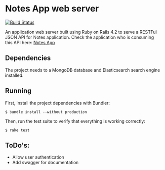 # Notes App web server


[![Build Status](https://travis-ci.org/gustavosobral/notes_server.svg?branch=master)](https://travis-ci.org/gustavosobral/notes_server)

An application web server built using Ruby on Rails 4.2 to serve a RESTFul JSON API for Notes application. Check the application who is consuming this API here: [Notes App](https://github.com/gustavosobral/notes_app)

## Dependencies
The project needs to a MongoDB database and Elasticsearch search engine installed.

## Running
First, install the project dependencies with Bundler:

```
$ bundle install --without production
```

Then, run the test suite to verify that everything is working correctly:

```
$ rake test
```

## ToDo's:

* Allow user authentication
* Add swagger for documentation
